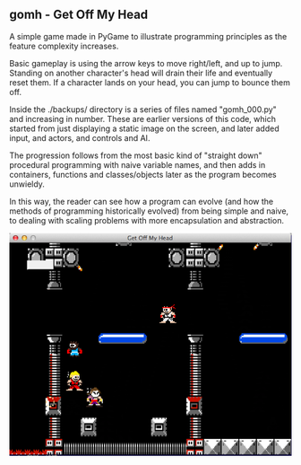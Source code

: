 ## gomh - Get Off My Head

A simple game made in PyGame to illustrate programming principles as the feature complexity increases.

Basic gameplay is using the arrow keys to move right/left, and up to jump.  Standing on another character's head will drain their life and eventually reset them.  If a character lands on your head, you can jump to bounce them off.

Inside the ./backups/ directory is a series of files named "gomh_000.py" and increasing in number.  These are earlier versions of this code, which started from just displaying a static image on the screen, and later added input, and actors, and controls and AI.

The progression follows from the most basic kind of "straight down" procedural programming with naive variable names, and then adds in containers, functions and classes/objects later as the program becomes unwieldy.

In this way, the reader can see how a program can evolve (and how the methods of programming historically evolved) from being simple and naive, to dealing with scaling problems with more encapsulation and abstraction.

![Example Screenshot](docs/screenshot.png)

